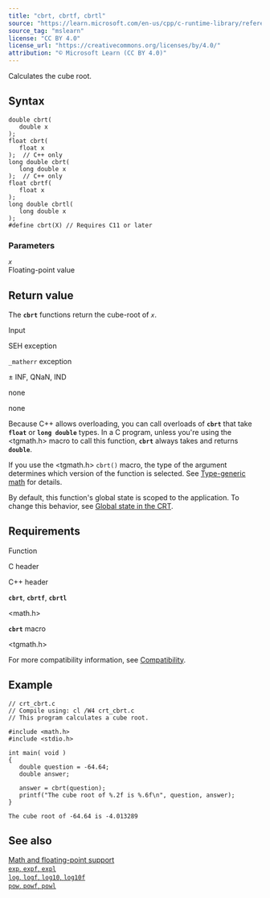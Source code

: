 ```yaml
---
title: "cbrt, cbrtf, cbrtl"
source: "https://learn.microsoft.com/en-us/cpp/c-runtime-library/reference/cbrt-cbrtf-cbrtl?view=msvc-170"
source_tag: "mslearn"
license: "CC BY 4.0"
license_url: "https://creativecommons.org/licenses/by/4.0/"
attribution: "© Microsoft Learn (CC BY 4.0)"
---
```

Calculates the cube root.

## Syntax

```
double cbrt(
   double x
);
float cbrt(
   float x
);  // C++ only
long double cbrt(
   long double x
);  // C++ only
float cbrtf(
   float x
);
long double cbrtl(
   long double x
);
#define cbrt(X) // Requires C11 or later
```

### Parameters

_`x`_  
Floating-point value

## Return value

The **`cbrt`** functions return the cube-root of _`x`_.

Input

SEH exception

`_matherr` exception

± INF, QNaN, IND

none

none

Because C++ allows overloading, you can call overloads of **`cbrt`** that take **`float`** or **`long double`** types. In a C program, unless you're using the <tgmath.h> macro to call this function, **`cbrt`** always takes and returns **`double`**.

If you use the <tgmath.h> `cbrt()` macro, the type of the argument determines which version of the function is selected. See [Type-generic math](https://learn.microsoft.com/en-us/cpp/c-runtime-library/tgmath?view=msvc-170) for details.

By default, this function's global state is scoped to the application. To change this behavior, see [Global state in the CRT](https://learn.microsoft.com/en-us/cpp/c-runtime-library/global-state?view=msvc-170).

## Requirements

Function

C header

C++ header

**`cbrt`**, **`cbrtf`**, **`cbrtl`**

<math.h>

<cmath>

**`cbrt`** macro

<tgmath.h>

For more compatibility information, see [Compatibility](https://learn.microsoft.com/en-us/cpp/c-runtime-library/compatibility?view=msvc-170).

## Example

```
// crt_cbrt.c
// Compile using: cl /W4 crt_cbrt.c
// This program calculates a cube root.

#include <math.h>
#include <stdio.h>

int main( void )
{
   double question = -64.64;
   double answer;

   answer = cbrt(question);
   printf("The cube root of %.2f is %.6f\n", question, answer);
}
```

```
The cube root of -64.64 is -4.013289
```

## See also

[Math and floating-point support](https://learn.microsoft.com/en-us/cpp/c-runtime-library/floating-point-support?view=msvc-170)  
[`exp`, `expf`, `expl`](https://learn.microsoft.com/en-us/cpp/c-runtime-library/reference/exp-expf?view=msvc-170)  
[`log`, `logf`, `log10`, `log10f`](https://learn.microsoft.com/en-us/cpp/c-runtime-library/reference/log-logf-log10-log10f?view=msvc-170)  
[`pow`, `powf`, `powl`](https://learn.microsoft.com/en-us/cpp/c-runtime-library/reference/pow-powf-powl?view=msvc-170)